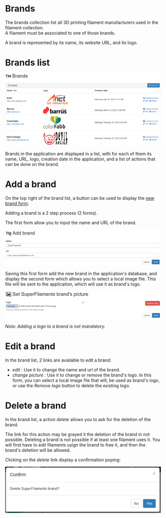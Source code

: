 # Brands

The brands collection list all 3D printing filament manufacturers used in the filament collection.  
A filament must be associated to one of those brands.

A brand is represented by its name, its website URL, and its logo.

# Brands list

![Brands list](doc/en/brands/brands.png "Example of a brands list in the application")

Brands in the application are displayed in a list, with for each of them its name, URL, logo, creation date in the 
application, and a list of actions that can be done on the brand. 

# Add a brand

On the top right of the brand list, a button can be used to display the [new brand form](/brand/add).

Adding a brand is a 2 step process (2 forms).

The first form allow you to input the name and URL of the brand.

![Add a brand](doc/en/brands/add_brand.png "Example of adding a brand in the application")

Saving this first form add the new brand in the application's database, and display the second form which allows you to 
select a local image file. This file will be sent to the application, which will use it as brand's logo. 

![Adding a logo to a brand](doc/en/brands/add_brand_logo.png "Example of adding a logo to a brand in the application")

_Note: Adding a logo to a brand is not mandatory._ 
 
# Edit a brand

In the brand list, 2 links are available to edit a brand:

- _edit_ : Use it to change the name and url of the brand. 
- _change picture_ : Use it to change or remove the brand's logo. In this form, you can select a local image file that 
will, be used as brand's logo, or use the _Remove logo_ button to delete the existing logo.

# Delete a brand

In the brand list, a action _delete_ allows you to ask for the deletion of the brand.

The link for this action may be grayed it the deletion of the brand in not possible. Deleting a brand is not possible if 
at least one filament uses it. You will first have to edit filaments usign the brand to free it, and then the brand's deletion 
will be allowed.

Clicking on the _delete_ link display a confirmation poping:

![Brand's deletion confirmation](doc/en/brands/delete_brand_confirmation.png "Confirmation popin when deleting a brand")

